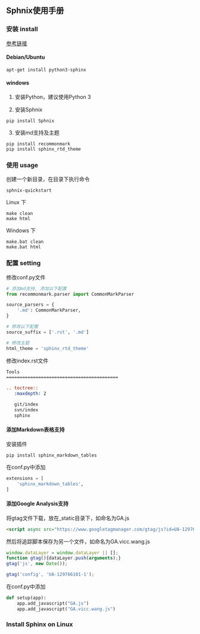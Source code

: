 ## Sphnix使用手册

### 安装 install

[参考链接](http://www.sphinx-doc.org/en/master/usage/installation.html)

#### Debian/Ubuntu

```shell
apt-get install python3-sphinx
```

#### windows

1. 安装Python，建议使用Python 3


2. 安装Sphnix

```shell
pip install Sphnix
```

3. 安装md支持及主题

```shell
pip install recommonmark
pip install sphinx_rtd_theme
```

### 使用 usage

创建一个新目录，在目录下执行命令
```shell
sphnix-quickstart
```

Linux 下
```shell
make clean
make html
```

Windows 下
```shell
make.bat clean
make.bat html
```

### 配置 setting

修改conf.py文件
```python
# 添加md支持, 添加以下配置
from recommonmark.parser import CommonMarkParser

source_parsers = {
    '.md': CommonMarkParser,
}

# 修改以下配置
source_suffix = ['.rst', '.md']

# 修改主题
html_theme = 'sphinx_rtd_theme'
```



修改index.rst文件

```rst
Tools
==========================================

.. toctree::
   :maxdepth: 2

   git/index
   svn/index
   sphinx
```



#### 添加Markdown表格支持

安装插件

```shell
pip install sphinx_markdown_tables
```



在conf.py中添加

```python
extensions = [
    'sphinx_markdown_tables',
]
```



#### 添加Google Analysis支持

将gtag文件下载，放在_static目录下，如命名为GA.js

```html
<script async src="https://www.googletagmanager.com/gtag/js?id=UA-129766101-1"></script>
```



然后将追踪脚本保存为另一个文件，如命名为GA.vicc.wang.js

```js
window.dataLayer = window.dataLayer || [];
function gtag(){dataLayer.push(arguments);}
gtag('js', new Date());

gtag('config', 'UA-129766101-1');
```



在conf.py中添加

```python
def setup(app):
    app.add_javascript("GA.js")
    app.add_javascript("GA.vicc.wang.js")
```



### Install Sphinx on Linux

###
